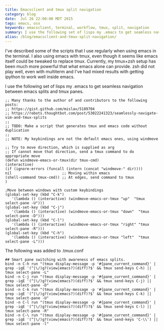 ```yaml
---
title: Emacsclient and tmux split navigation
category: blog
date:  Jul 26 22:00:00 MDT 2015
tags: emacs, osx
keywords: emacsclient, terminal, workflow, tmux, split, navigation
summary: I use the following set of lisps my .emacs to get seamless navigation between emacs splits and tmux panes ...
alias: /blog/emacsclient-and-tmux-split-navigation/
---
```


I've described some of the scripts that I use regularly when using emacs in the terminal. I also using emacs with tmux, even though it seems like emacs itself could be tweaked to replace tmux. Currently, my tmux+zsh setup has been much more powerful that what emacs alone can provide. zsh did not play well, even with multiterm and I've had mixed results with getting ipython to work well inside emacs.

I use the following set of lisps my .emacs to get seamless navigation between emacs splits and tmux panes.

    ;; Many thanks to the author of and contributors to the following posts:
    ;; https://gist.github.com/mislav/5189704
    ;; https://robots.thoughtbot.com/post/53022241323/seamlessly-navigate-vim-and-tmux-splits
    ;;
    ;; TODO: Make a script that generates tmux and emacs code without duplication
    ;;
    ;; NOTE: My keybindings are not the default emacs ones, using windmove

    ;; Try to move direction, which is supplied as arg
    ;; If cannot move that direction, send a tmux command to do appropriate move
    (defun windmove-emacs-or-tmux(dir tmux-cmd)
    (interactive)
    (if (ignore-errors (funcall (intern (concat "windmove-" dir))))
    nil                       ;; Moving within emacs
    (shell-command tmux-cmd)) ;; At edges, send command to tmux
    )

    ;Move between windows with custom keybindings
    (global-set-key (kbd "C-k")
       '(lambda () (interactive) (windmove-emacs-or-tmux "up"  "tmux select-pane -U")))
    (global-set-key (kbd "C-j")
       '(lambda () (interactive) (windmove-emacs-or-tmux "down"  "tmux select-pane -D")))
    (global-set-key (kbd "C-l")
       '(lambda () (interactive) (windmove-emacs-or-tmux "right" "tmux select-pane -R")))
    (global-set-key (kbd "C-h")
       '(lambda () (interactive) (windmove-emacs-or-tmux "left"  "tmux select-pane -L")))


The following was added to .tmux.conf

    ## Smart pane switching with awareness of emacs splits.
    bind -n C-h run "(tmux display-message -p '#{pane_current_command}' | grep -iqE '(^|\/)g?(view|emacs?)(diff)?$' && tmux send-keys C-h) || tmux select-pane -L"
    bind -n C-j run "(tmux display-message -p '#{pane_current_command}' | grep -iqE '(^|\/)g?(view|emacs?)(diff)?$' && tmux send-keys C-j) || tmux select-pane -D"
    bind -n C-k run "(tmux display-message -p '#{pane_current_command}' | grep -iqE '(^|\/)g?(view|emacs?)(diff)?$' && tmux send-keys C-k) || tmux select-pane -U"
    bind -n C-l run "(tmux display-message -p '#{pane_current_command}' | grep -iqE '(^|\/)g?(view|emacs?)(diff)?$' && tmux send-keys C-l) || tmux select-pane -R"
    bind -n C-\ run "(tmux display-message -p '#{pane_current_command}' | grep -iqE '(^|\/)g?(view|emacs?)(diff)?$' && tmux send-keys 'C-\\') || tmux select-pane -l"
